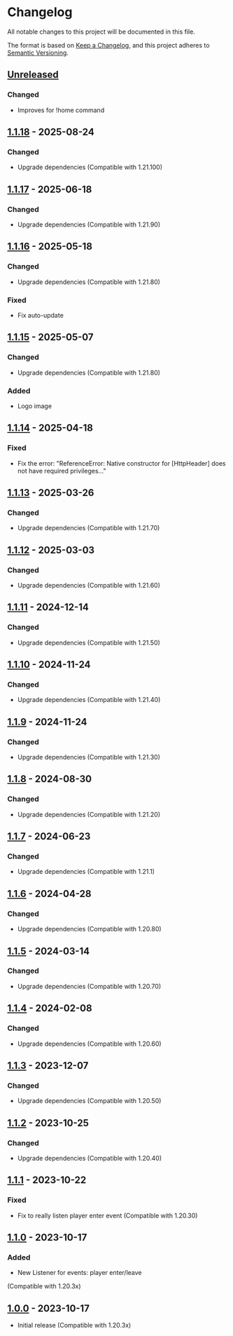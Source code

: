 # Changelog

All notable changes to this project will be documented in this file.

The format is based on [Keep a Changelog],
and this project adheres to [Semantic Versioning].

## [Unreleased]

### Changed

- Improves for !home command

## [1.1.18] - 2025-08-24

### Changed

- Upgrade dependencies (Compatible with 1.21.100)


## [1.1.17] - 2025-06-18

### Changed

- Upgrade dependencies (Compatible with 1.21.90)


## [1.1.16] - 2025-05-18

### Changed

- Upgrade dependencies (Compatible with 1.21.80)


### Fixed

- Fix auto-update

## [1.1.15] - 2025-05-07

### Changed

- Upgrade dependencies (Compatible with 1.21.80)


### Added

- Logo image

## [1.1.14] - 2025-04-18

### Fixed

- Fix the error: "ReferenceError: Native constructor for [HttpHeader] does not have required privileges..."

## [1.1.13] - 2025-03-26

### Changed

- Upgrade dependencies (Compatible with 1.21.70)


## [1.1.12] - 2025-03-03

### Changed

- Upgrade dependencies (Compatible with 1.21.60)


## [1.1.11] - 2024-12-14

### Changed

- Upgrade dependencies (Compatible with 1.21.50)

## [1.1.10] - 2024-11-24

### Changed

- Upgrade dependencies (Compatible with 1.21.40)

## [1.1.9] - 2024-11-24

### Changed

- Upgrade dependencies (Compatible with 1.21.30)

## [1.1.8] - 2024-08-30

### Changed

- Upgrade dependencies (Compatible with 1.21.20)

## [1.1.7] - 2024-06-23

### Changed

- Upgrade dependencies (Compatible with 1.21.1)

## [1.1.6] - 2024-04-28

### Changed

- Upgrade dependencies (Compatible with 1.20.80)

## [1.1.5] - 2024-03-14

### Changed

- Upgrade dependencies (Compatible with 1.20.70)

## [1.1.4] - 2024-02-08

### Changed

- Upgrade dependencies (Compatible with 1.20.60)


## [1.1.3] - 2023-12-07

### Changed

- Upgrade dependencies (Compatible with 1.20.50)


## [1.1.2] - 2023-10-25

### Changed

- Upgrade dependencies (Compatible with 1.20.40)

## [1.1.1] - 2023-10-22

### Fixed

- Fix to really listen player enter event (Compatible with 1.20.30)

## [1.1.0] - 2023-10-17

### Added

- New Listener for events: player enter/leave

(Compatible with 1.20.3x)

## [1.0.0] - 2023-10-17

- Initial release (Compatible with 1.20.3x)

<!-- Links -->
[keep a changelog]: https://keepachangelog.com/en/1.0.0/
[semantic versioning]: https://semver.org/spec/v2.0.0.html

<!-- Versions -->
[unreleased]: https://github.com/jsilverdev/event-catcher-mcb-addon/compare/v1.1.18...HEAD
[1.1.18]: https://github.com/jsilverdev/event-catcher-mcb-addon/compare/v1.1.17...v1.1.18
[1.1.17]: https://github.com/jsilverdev/event-catcher-mcb-addon/compare/v1.1.16...v1.1.17
[1.1.16]: https://github.com/jsilverdev/event-catcher-mcb-addon/compare/v1.1.15...v1.1.16
[1.1.15]: https://github.com/jsilverdev/event-catcher-mcb-addon/compare/v1.1.14...v1.1.15
[1.1.14]: https://github.com/jsilverdev/event-catcher-mcb-addon/compare/v1.1.13...v1.1.14
[1.1.13]: https://github.com/jsilverdev/event-catcher-mcb-addon/compare/v1.1.12...v1.1.13
[1.1.12]: https://github.com/jsilverdev/event-catcher-mcb-addon/compare/v1.1.11...v1.1.12
[1.1.11]: https://github.com/jsilverdev/event-catcher-mcb-addon/compare/v1.1.10...v1.1.11
[1.1.10]: https://github.com/jsilverdev/event-catcher-mcb-addon/compare/v1.1.9...v1.1.10
[1.1.9]: https://github.com/jsilverdev/event-catcher-mcb-addon/compare/v1.1.8...v1.1.9
[1.1.8]: https://github.com/jsilverdev/event-catcher-mcb-addon/compare/v1.1.7...v1.1.8
[1.1.7]: https://github.com/jsilverdev/event-catcher-mcb-addon/compare/v1.1.6...v1.1.7
[1.1.6]: https://github.com/jsilverdev/event-catcher-mcb-addon/compare/v1.1.5...v1.1.6
[1.1.5]: https://github.com/jsilverdev/event-catcher-mcb-addon/compare/v1.1.4...v1.1.5
[1.1.4]: https://github.com/jsilverdev/event-catcher-mcb-addon/compare/v1.1.3...v1.1.4
[1.1.3]: https://github.com/jsilverdev/event-catcher-mcb-addon/compare/v1.1.2...v1.1.3
[1.1.2]: https://github.com/jsilverdev/event-catcher-mcb-addon/compare/v1.1.1...v1.1.2
[1.1.1]: https://github.com/jsilverdev/event-catcher-mcb-addon/compare/v1.1.0...v1.1.1
[1.1.0]: https://github.com/jsilverdev/event-catcher-mcb-addon/compare/v1.0.0...v1.1.0
[1.0.0]: https://github.com/jsilverdev/event-catcher-mcb-addon/releases/tag/v1.0.0
